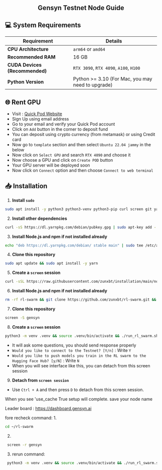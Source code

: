 <h2 align=center>Gensyn Testnet Node Guide</h2>

## 💻 System Requirements

| Requirement                        | Details                                                                                      |
|-------------------------------------|---------------------------------------------------------------------------------------------|
| **CPU Architecture**                | `arm64` or `amd64`                                                                          |
| **Recommended RAM**                 | 16 GB                                                                                       |
| **CUDA Devices (Recommended)**      | `RTX 3090`, `RTX 4090`, `A100`, `H100`                                                      |
| **Python Version**                  | Python >= 3.10 (For Mac, you may need to upgrade) 


## 🌐 Rent GPU
- Visit : [Quick Pod Website](https://console.quickpod.io?affiliate=64e0d2b2-59ee-4989-a05f-f4c3b6dbb2e4)
- Sign Up using email address
- Go to your email and verify your Quick Pod account
- Click on `Add` button in the corner to deposit fund
- You can deposit using crypto currency (from metamask) or using Credit card
- Now go to `template` section and then select `Ubuntu 22.04 jammy` in the below
- Now click on `Select GPU` and search `RTX 4090` and choose it
- Now choose a GPU and click on `Create POD` button
- Your GPU server will be deployed soon
- Now click on `Connect` option and then choose `Connect to web terminal`

## 📥 Installation

1. **Install `sudo`**
```bash
sudo apt install -y python3 python3-venv python3-pip curl screen git yarn
```
2. **Install other dependencies**
```bash
curl -sS https://dl.yarnpkg.com/debian/pubkey.gpg | sudo apt-key add -
```
3. **Install Node.js and npm if not installed already**  
```bash
echo "deb https://dl.yarnpkg.com/debian/ stable main" | sudo tee /etc/apt/sources.list.d/yarn.list
```
4. **Clone this repository**
```bash
sudo apt update && sudo apt install -y yarn
```

5. **Create a `screen` session**
```bash
curl -sSL https://raw.githubusercontent.com/zunxbt/installation/main/node.sh | bash
```
6. **Install Node.js and npm if not installed already**  
```bash
rm -rf rl-swarm && git clone https://github.com/zunxbt/rl-swarm.git && cd rl-swarm
```
7. **Clone this repository**
```bash
screen -S gensyn
```
8. **Create a `screen` session**
```bash
python3 -m venv .venv && source .venv/bin/activate && ./run_rl_swarm.sh
```
- It will ask some questions, you should send response properly
- ```Would you like to connect to the Testnet? [Y/n]``` : Write `Y`
- ```Would you like to push models you train in the RL swarm to the Hugging Face Hub? [y/N]``` : Write `N`
- When you will see interface like this, you can detach from this screen session


9. **Detach from `screen session`**
- Use `Ctrl + A` and then press `D` to detach from this screen session.

When you see 'use_cache True setup will complete.
save your node name

Leader board : https://dashboard.gensyn.ai

fore recheck command:
1.
```bash
cd ~/rl-swarm
```
2.
```bash
 screen -r gensyn
```
3. rerun command:
```bash
 python3 -m venv .venv && source .venv/bin/activate && ./run_rl_swarm.sh
```
